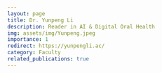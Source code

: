 ```yaml
---
layout: page
title: Dr. Yunpeng Li
description: Reader in AI & Digital Oral Health
img: assets/img/Yunpeng.jpeg
importance: 1
redirect: https://yunpengli.ac/
category: Faculty
related_publications: true
---
```

